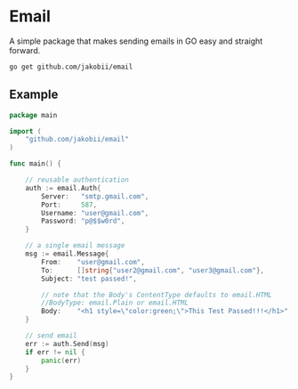 # Email

A simple package that makes sending emails in GO easy and straight forward.

```bash
go get github.com/jakobii/email
```

## Example

```go
package main

import (
	"github.com/jakobii/email"
)

func main() {

	// reusable authentication
	auth := email.Auth{
		Server:   "smtp.gmail.com",
		Port:     587,
		Username: "user@gmail.com",
		Password: "p@$$w0rd",
	}

	// a single email message
	msg := email.Message{
		From:    "user@gmail.com",
		To:      []string{"user2@gmail.com", "user3@gmail.com"},
		Subject: "test passed!",

		// note that the Body's ContentType defaults to email.HTML
		//BodyType: email.Plain or email.HTML
		Body:    "<h1 style=\"color:green;\">This Test Passed!!!</h1>",
	}

	// send email
	err := auth.Send(msg)
	if err != nil {
		panic(err)
	}
}
```